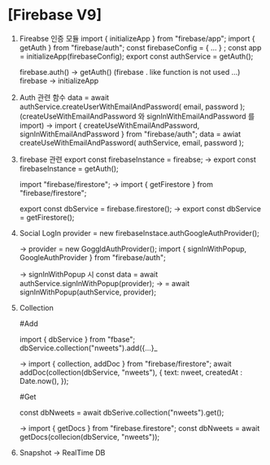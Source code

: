 # [Firebase V9]

1. Fireabse 인증 모듈
   import { initializeApp } from "firebase/app";
   import { getAuth } from "firebase/auth";
   const firebaseConfig = { ... } ;
   const app = initializeApp(firebaseConfig);
   export const authService = getAuth();
   
   firebase.auth() -> getAuth() (firebase . like function is not used ...)
   firebase -> initializeApp 
   
2. Auth 관련 함수
   data = await authService.createUserWithEmailAndPassword( email, password );
   (createUseWithEmailAndPassword 와 signInWithEmailAndPassword 를 import)
   -> import { createUseWithEmailAndPassword, signInWithEmailAndPassword } from "firebase/auth";
   data = awiat createUseWithEmailAndPassword( authService, email, password );
   
3. firebase 관련
    export const firebaseInstance = fireabse;
    -> export const firebaseInstance = getAuth();
    
    import "firebase/firestore"; 
    -> import { getFirestore } from "firebase/firestore";
    
    export const dbService = firebase.firestore();
    -> export const dbService = getFirestore();
    
4. Social LogIn 
   provider = new firebaseInstace.authGoogleAuthProvider();
   
   -> provider = new GoggldAuthProvider();
      import { signInWithPopup, GoogleAuthProvider } from "firebase/auth";
    
   -> signInWithPopup 시 
      const data = await authService.signInWithPopup(provider);
      ->          = await signInWithPopup(authService, provider);
   
5. Collection 
   
   #Add 
   
   import { dbService } from "fbase";
   dbService.collection("nweets").add({...}_
   
   ->  import { collection, addDoc } from "firebase/firestore";
       await addDoc(collection(dbService, "nweets"), {
            text: nweet,
            createdAt : Date.now(),
       });
   
   #Get
   
   const dbNweets = await dbSerive.collection("nweets").get();
    
   -> import { getDocs } from "firebase.firestore";
      const dbNweets = await getDocs(collecion(dbService, "nweets"));
      
      
6. Snapshot -> RealTime DB
  
